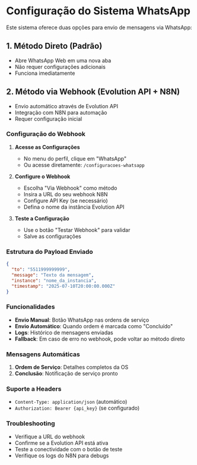 # Configuração do Sistema WhatsApp

Este sistema oferece duas opções para envio de mensagens via WhatsApp:

## 1. Método Direto (Padrão)
- Abre WhatsApp Web em uma nova aba
- Não requer configurações adicionais
- Funciona imediatamente

## 2. Método via Webhook (Evolution API + N8N)
- Envio automático através de Evolution API
- Integração com N8N para automação
- Requer configuração inicial

### Configuração do Webhook

1. **Acesse as Configurações**
   - No menu do perfil, clique em "WhatsApp"
   - Ou acesse diretamente: `/configuracoes-whatsapp`

2. **Configure o Webhook**
   - Escolha "Via Webhook" como método
   - Insira a URL do seu webhook N8N
   - Configure API Key (se necessário)
   - Defina o nome da instância Evolution API

3. **Teste a Configuração**
   - Use o botão "Testar Webhook" para validar
   - Salve as configurações

### Estrutura do Payload Enviado

```json
{
  "to": "5511999999999",
  "message": "Texto da mensagem",
  "instance": "nome_da_instancia",
  "timestamp": "2025-07-10T20:00:00.000Z"
}
```

### Funcionalidades

- **Envio Manual**: Botão WhatsApp nas ordens de serviço
- **Envio Automático**: Quando ordem é marcada como "Concluído"
- **Logs**: Histórico de mensagens enviadas
- **Fallback**: Em caso de erro no webhook, pode voltar ao método direto

### Mensagens Automáticas

1. **Ordem de Serviço**: Detalhes completos da OS
2. **Conclusão**: Notificação de serviço pronto

### Suporte a Headers

- `Content-Type: application/json` (automático)
- `Authorization: Bearer {api_key}` (se configurado)

### Troubleshooting

- Verifique a URL do webhook
- Confirme se a Evolution API está ativa
- Teste a conectividade com o botão de teste
- Verifique os logs do N8N para debugs
